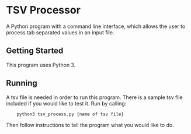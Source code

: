 # TSV Processor

A Python program with a command line interface, which allows the user to process tab separated values in an input file. 

## Getting Started

This program uses Python 3.

## Running

A tsv file is needed in order to run this program. There is a sample tsv file included if you would like to test it. Run by calling:

		python3 tsv_process.py {name of tsv file}

Then follow instructions to tell the program what you would like to do. 